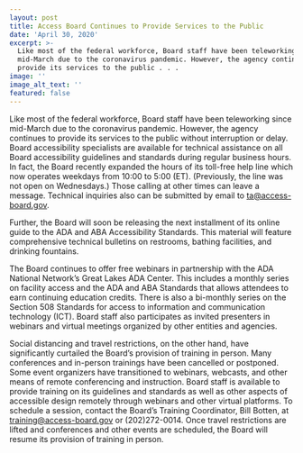 ```yaml
---
layout: post
title: Access Board Continues to Provide Services to the Public
date: 'April 30, 2020'
excerpt: >-
  Like most of the federal workforce, Board staff have been teleworking since
  mid-March due to the coronavirus pandemic. However, the agency continues to
  provide its services to the public . . .
image: ''
image_alt_text: ''
featured: false
---
```


Like most of the federal workforce, Board staff have been teleworking since mid-March due to the coronavirus pandemic. However, the agency continues to provide its services to the public without interruption or delay. Board accessibility specialists are available for technical assistance on all Board accessibility guidelines and standards during regular business hours. In fact, the Board recently expanded the hours of its toll-free help line which now operates weekdays from 10:00 to 5:00 (ET). (Previously, the line was not open on Wednesdays.) Those calling at other times can leave a message. Technical inquiries also can be submitted by email to [ta@access-board.gov](mailto:ta@access-board.gov).

Further, the Board will soon be releasing the next installment of its online guide to the ADA and ABA Accessibility Standards. This material will feature comprehensive technical bulletins on restrooms, bathing facilities, and drinking fountains.

The Board continues to offer free webinars in partnership with the ADA National Network’s Great Lakes ADA Center. This includes a monthly series on facility access and the ADA and ABA Standards that allows attendees to earn continuing education credits. There is also a bi-monthly series on the Section 508 Standards for access to information and communication technology (ICT). Board staff also participates as invited presenters in webinars and virtual meetings organized by other entities and agencies.

Social distancing and travel restrictions, on the other hand, have significantly curtailed the Board’s provision of training in person. Many conferences and in-person trainings have been cancelled or postponed. Some event organizers have transitioned to webinars, webcasts, and other means of remote conferencing and instruction. Board staff is available to provide training on its guidelines and standards as well as other aspects of accessible design remotely through webinars and other virtual platforms. To schedule a session, contact the Board’s Training Coordinator, Bill Botten, at [training@access-board.gov](mailto:training@access-board.gov) or (202)272-0014. Once travel restrictions are lifted and conferences and other events are scheduled, the Board will resume its provision of training in person.
